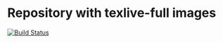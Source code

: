 # Repository with texlive-full images

[![Build Status](https://travis-ci.org/josu-arcaya/docker-texlive.svg?branch=master)](https://travis-ci.org/josu-arcaya/docker-texlive)
